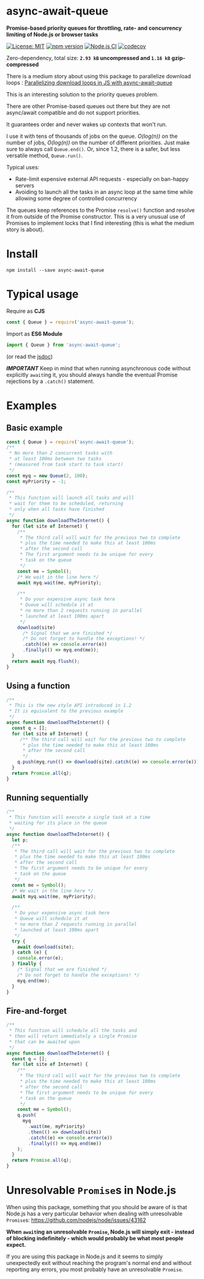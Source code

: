 # async-await-queue 

**Promise-based priority queues for throttling, rate- and concurrency limiting of Node.js or browser tasks**

[![License: MIT](https://img.shields.io/badge/License-MIT-yellow.svg)](https://opensource.org/licenses/MIT)
[![npm version](https://img.shields.io/npm/v/async-await-queue)](https://www.npmjs.com/package/async-await-queue)
[![Node.js CI](https://github.com/mmomtchev/Queue/workflows/Node.js%20CI/badge.svg)](https://github.com/mmomtchev/Queue/actions?query=workflow%3A%22Node.js+CI%22)
[![codecov](https://codecov.io/gh/mmomtchev/Queue/branch/master/graph/badge.svg)](https://codecov.io/gh/mmomtchev/Queue)

Zero-dependency, total size: **`2.93 kB` uncompressed and `1.16 kB` gzip-compressed**

There is a medium story about using this package to parallelize download loops : [Parallelizing download loops in JS with async-await-queue](https://medium.com/@mmomtchev/parallelizing-download-loops-in-js-with-async-await-queue-670420880cd6)

This is an interesting solution to the priority queues problem.

There are other Promise-based queues out there but they are not async/await compatible and do not support priorities.

It guarantees order and never wakes up contexts that won't run.

I use it with tens of thousands of jobs on the queue. _O(log(n))_ on the number of jobs, _O(log(n))_ on the number of different priorities. Just make sure to always call `Queue.end()`. Or, since 1.2, there is a safer, but less versatile method, `Queue.run()`.

Typical uses:
 * Rate-limit expensive external API requests - especially on ban-happy servers
 * Avoiding to launch all the tasks in an async loop at the same time while allowing some degree of controlled concurrency

The queues keep references to the Promise `resolve()` function and resolve it from outside of the Promise constructor.
This is a very unusual use of Promises to implement locks that I find interesting (this is what the medium story is about).

# Install

`npm install --save async-await-queue`

# Typical usage

Require as **CJS**

```js
const { Queue } = require('async-await-queue');
```

Import as **ES6 Module**
```js
import { Queue } from 'async-await-queue';
```

(or read the [jsdoc](https://mmomtchev.github.io/Queue/))

**_IMPORTANT_** Keep in mind that when running asynchronous code without explicitly `await`ing it, you should always handle the eventual Promise rejections by a `.catch()` statement.

# Examples

## Basic example

```js
const { Queue } = require('async-await-queue');
/**
 * No more than 2 concurrent tasks with
 * at least 100ms between two tasks
 * (measured from task start to task start)
 */
const myq = new Queue(2, 100);
const myPriority = -1;

/**
 * This function will launch all tasks and will
 * wait for them to be scheduled, returning
 * only when all tasks have finished
 */
async function downloadTheInternet() {
  for (let site of Internet) {
    /**
     * The third call will wait for the previous two to complete
     * plus the time needed to make this at least 100ms
     * after the second call
     * The first argument needs to be unique for every
     * task on the queue
     */
    const me = Symbol();
    /* We wait in the line here */
    await myq.wait(me, myPriority);

    /**
     * Do your expensive async task here
     * Queue will schedule it at
     * no more than 2 requests running in parallel
     * launched at least 100ms apart
     */
    download(site)
      /* Signal that we are finished */
      /* Do not forget to handle the exceptions! */
      .catch((e) => console.error(e))
      .finally(() => myq.end(me));
  }
  return await myq.flush();
}
```

## Using a function

```js
/**
 * This is the new style API introduced in 1.2
 * It is equivalent to the previous example
 */
async function downloadTheInternet() {
  const q = [];
  for (let site of Internet) {
     /** The third call will wait for the previous two to complete
      * plus the time needed to make this at least 100ms
      * after the second call
      */
    q.push(myq.run(() => download(site).catch((e) => console.error(e))));
  }
  return Promise.all(q);
}
```

## Running sequentially

```js
/**
 * This function will execute a single task at a time
 * waiting for its place in the queue
 */
async function downloadTheInternet() {
  let p;
  /**
   * The third call will wait for the previous two to complete
   * plus the time needed to make this at least 100ms
   * after the second call
   * The first argument needs to be unique for every
   * task on the queue
   */
  const me = Symbol();
  /* We wait in the line here */
  await myq.wait(me, myPriority);

  /**
   * Do your expensive async task here
   * Queue will schedule it at
   * no more than 2 requests running in parallel
   * launched at least 100ms apart
   */
  try {
    await download(site);
  } catch (e) {
    console.error(e);
  } finally {
    /* Signal that we are finished */
    /* Do not forget to handle the exceptions! */
    myq.end(me);
  }
}
```

## Fire-and-forget

```js
/**
 * This function will schedule all the tasks and
 * then will return immediately a single Promise
 * that can be awaited upon
 */
async function downloadTheInternet() {
  const q = [];
  for (let site of Internet) {
    /**
     * The third call will wait for the previous two to complete
     * plus the time needed to make this at least 100ms
     * after the second call
     * The first argument needs to be unique for every
     * task on the queue
     */
    const me = Symbol();
    q.push(
      myq
        .wait(me, myPriority)
        .then(() => download(site))
        .catch((e) => console.error(e))
        .finally(() => myq.end(me))
    );
  }
  return Promise.all(q);
}
```

# Unresolvable `Promise`s in Node.js

When using this package, something that you should be aware of is that Node.js has a very particular behavior when dealing with unresolvable `Promise`s:
https://github.com/nodejs/node/issues/43162

**When `await`ing an unresolvable `Promise`, Node.js will simply exit - instead of blocking indefinitely - which would probably be what most people expect.**

If you are using this package in Node.js and it seems to simply unexpectedly exit without reaching the program's normal end and without reporting any errors, you most probably have an unresolvable `Promise`.
